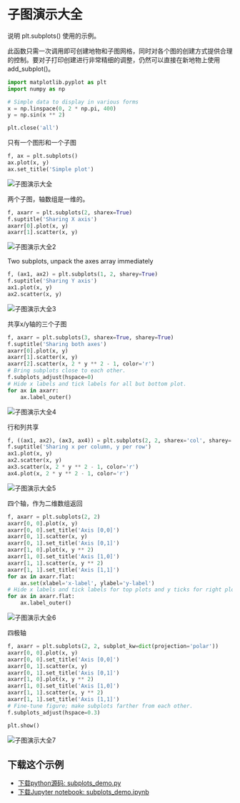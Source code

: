 # 子图演示大全

说明 plt.subplots() 使用的示例。

此函数只需一次调用即可创建地物和子图网格，同时对各个图的创建方式提供合理的控制。要对子打印创建进行非常精细的调整，仍然可以直接在新地物上使用 add_subplot()。

```python
import matplotlib.pyplot as plt
import numpy as np

# Simple data to display in various forms
x = np.linspace(0, 2 * np.pi, 400)
y = np.sin(x ** 2)

plt.close('all')
```

只有一个图形和一个子图

```python
f, ax = plt.subplots()
ax.plot(x, y)
ax.set_title('Simple plot')
```

![子图演示大全](https://matplotlib.org/_images/sphx_glr_subplots_demo_001.png)

两个子图，轴数组是一维的。

```python
f, axarr = plt.subplots(2, sharex=True)
f.suptitle('Sharing X axis')
axarr[0].plot(x, y)
axarr[1].scatter(x, y)
```

![子图演示大全2](https://matplotlib.org/_images/sphx_glr_subplots_demo_002.png)

Two subplots, unpack the axes array immediately

```python
f, (ax1, ax2) = plt.subplots(1, 2, sharey=True)
f.suptitle('Sharing Y axis')
ax1.plot(x, y)
ax2.scatter(x, y)
```

![子图演示大全3](https://matplotlib.org/_images/sphx_glr_subplots_demo_003.png)

共享x/y轴的三个子图

```python
f, axarr = plt.subplots(3, sharex=True, sharey=True)
f.suptitle('Sharing both axes')
axarr[0].plot(x, y)
axarr[1].scatter(x, y)
axarr[2].scatter(x, 2 * y ** 2 - 1, color='r')
# Bring subplots close to each other.
f.subplots_adjust(hspace=0)
# Hide x labels and tick labels for all but bottom plot.
for ax in axarr:
    ax.label_outer()
```

![子图演示大全4](https://matplotlib.org/_images/sphx_glr_subplots_demo_004.png)

行和列共享

```python
f, ((ax1, ax2), (ax3, ax4)) = plt.subplots(2, 2, sharex='col', sharey='row')
f.suptitle('Sharing x per column, y per row')
ax1.plot(x, y)
ax2.scatter(x, y)
ax3.scatter(x, 2 * y ** 2 - 1, color='r')
ax4.plot(x, 2 * y ** 2 - 1, color='r')
```

![子图演示大全5](https://matplotlib.org/_images/sphx_glr_subplots_demo_005.png)

四个轴，作为二维数组返回

```python
f, axarr = plt.subplots(2, 2)
axarr[0, 0].plot(x, y)
axarr[0, 0].set_title('Axis [0,0]')
axarr[0, 1].scatter(x, y)
axarr[0, 1].set_title('Axis [0,1]')
axarr[1, 0].plot(x, y ** 2)
axarr[1, 0].set_title('Axis [1,0]')
axarr[1, 1].scatter(x, y ** 2)
axarr[1, 1].set_title('Axis [1,1]')
for ax in axarr.flat:
    ax.set(xlabel='x-label', ylabel='y-label')
# Hide x labels and tick labels for top plots and y ticks for right plots.
for ax in axarr.flat:
    ax.label_outer()
```

![子图演示大全6](https://matplotlib.org/_images/sphx_glr_subplots_demo_006.png)

四极轴

```python
f, axarr = plt.subplots(2, 2, subplot_kw=dict(projection='polar'))
axarr[0, 0].plot(x, y)
axarr[0, 0].set_title('Axis [0,0]')
axarr[0, 1].scatter(x, y)
axarr[0, 1].set_title('Axis [0,1]')
axarr[1, 0].plot(x, y ** 2)
axarr[1, 0].set_title('Axis [1,0]')
axarr[1, 1].scatter(x, y ** 2)
axarr[1, 1].set_title('Axis [1,1]')
# Fine-tune figure; make subplots farther from each other.
f.subplots_adjust(hspace=0.3)

plt.show()
```

![子图演示大全7](https://matplotlib.org/_images/sphx_glr_subplots_demo_007.png)

## 下载这个示例
            
- [下载python源码: subplots_demo.py](https://matplotlib.org/_downloads/subplots_demo.py)
- [下载Jupyter notebook: subplots_demo.ipynb](https://matplotlib.org/_downloads/subplots_demo.ipynb)